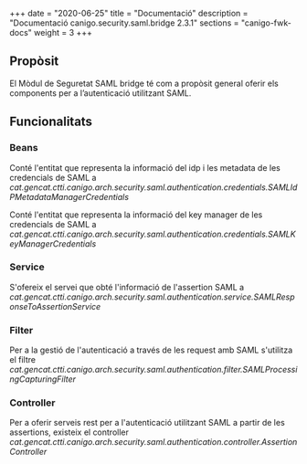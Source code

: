 +++
date        = "2020-06-25"
title       = "Documentació"
description = "Documentació canigo.security.saml.bridge 2.3.1"
sections    = "canigo-fwk-docs"
weight      = 3
+++

## Propòsit

El Mòdul de Seguretat SAML bridge té com a propòsit general oferir els components per a l’autenticació utilitzant SAML.

## Funcionalitats

### Beans

Conté l'entitat que representa la informació del idp i les metadata de les credencials de SAML a  *cat.gencat.ctti.canigo.arch.security.saml.authentication.credentials.SAMLIdPMetadataManagerCredentials*

Conté l'entitat que representa la informació del key manager de les credencials de SAML a *cat.gencat.ctti.canigo.arch.security.saml.authentication.credentials.SAMLKeyManagerCredentials*

### Service

S'ofereix el servei que obté l'informació de l'assertion SAML a *cat.gencat.ctti.canigo.arch.security.saml.authentication.service.SAMLResponseToAssertionService*

### Filter

Per a la gestió de l'autenticació a través de les request amb SAML s'utilitza el filtre *cat.gencat.ctti.canigo.arch.security.saml.authentication.filter.SAMLProcessingCapturingFilter*

### Controller

Per a oferir serveis rest per a l'autenticació utilitzant SAML a partir de les assertions, existeix el controller *cat.gencat.ctti.canigo.arch.security.saml.authentication.controller.AssertionController*
